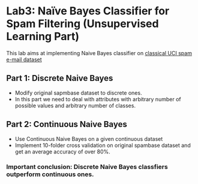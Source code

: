 # Lab3: Naïve Bayes Classifier for Spam Filtering (Unsupervised Learning Part)
This lab aims at implementing Naive Bayes classifier on [classical UCI spam e-mail dataset](http://archive.ics.uci.edu/ml/datasets/Spambase)

## Part 1: Discrete Naive Bayes
- Modify original sapmbase dataset to discrete ones.
- In this part we need to deal with attributes with arbitrary number of possible values and arbitrary number of classes. 

## Part 2: Continuous Naive Bayes
- Use Continuous Naive Bayes on a given continuous dataset
- Implement 10-folder cross validation on original spambase dataset and get an average accuracy of over 80%.

### Important conclusion: Discrete Naive Bayes classfiers outperform continuous ones.

